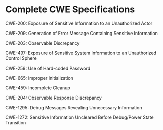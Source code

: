 

# Complete CWE Specifications

CWE-200: Exposure of Sensitive Information to an Unauthorized Actor

CWE-209: Generation of Error Message Containing Sensitive Information

CWE-203: Observable Discrepancy

CWE-497: Exposure of Sensitive System Information to an Unauthorized Control Sphere

CWE-259: Use of Hard-coded Password

CWE-665: Improper Initialization

CWE-459: Incomplete Cleanup

CWE-204: Observable Response Discrepancy

CWE-1295: Debug Messages Revealing Unnecessary Information

CWE-1272: Sensitive Information Uncleared Before Debug/Power State Transition